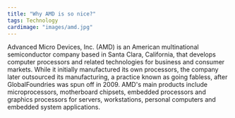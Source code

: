 ```yaml
---
title: "Why AMD is so nice?"
tags: Technology
cardimage: "images/amd.jpg"
---
```


Advanced Micro Devices, Inc. (AMD) is an American multinational semiconductor company based in Santa Clara, California, that develops computer processors and related technologies for business and consumer markets. While it initially manufactured its own processors, the company later outsourced its manufacturing, a practice known as going fabless, after GlobalFoundries was spun off in 2009. AMD's main products include microprocessors, motherboard chipsets, embedded processors and graphics processors for servers, workstations, personal computers and embedded system applications.